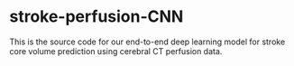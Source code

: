 # stroke-perfusion-CNN

This is the source code for our end-to-end deep learning model for stroke core volume prediction using cerebral CT perfusion data.
